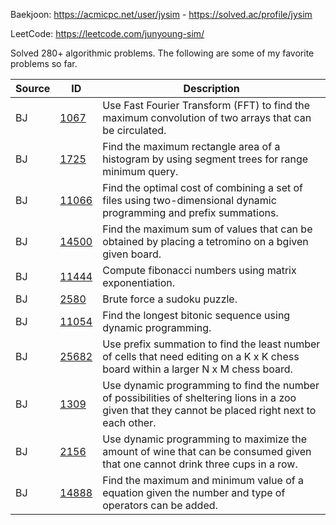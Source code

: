 Baekjoon: https://acmicpc.net/user/jysim - https://solved.ac/profile/jysim

LeetCode: https://leetcode.com/junyoung-sim/

Solved 280+ algorithmic problems. The following are some of my favorite problems so far.

| Source | ID | Description |
| --- | --- | --- |
| BJ | [1067](./baekjoon/1067.cpp) | Use Fast Fourier Transform (FFT) to find the maximum convolution of two arrays that can be circulated. |
| BJ | [1725](./baekjoon/1725.cpp) | Find the maximum rectangle area of a  histogram by using segment trees for range minimum query. |
| BJ | [11066](./baekjoon/11066.cpp) | Find the optimal cost of combining a set of files using two-dimensional dynamic programming and prefix summations. |
| BJ | [14500](./baekjoon/14500.cpp) | Find the maximum sum of values that can be obtained by placing a tetromino on a bgiven given board. |
| BJ | [11444](./baekjoon/11444.cpp) | Compute fibonacci numbers using matrix exponentiation. |
| BJ | [2580](./baekjoon/2580.cpp) | Brute force a sudoku puzzle. |
| BJ | [11054](./baekjoon/11054.cpp) | Find the longest bitonic sequence using dynamic programming. |
| BJ | [25682](./baekjoon/25682.cpp) | Use prefix summation to find the least number of cells that need editing on a K x K chess board within a larger N x M chess board. |
| BJ | [1309](./baekjoon/1309.cpp) | Use dynamic programming to find the number of possibilities of sheltering lions in a zoo given that they cannot be placed right next to each other. |
| BJ | [2156](./baekjoon/2156.cpp) | Use dynamic programming to maximize the amount of wine that can be consumed given that one cannot drink three cups in a row. |
| BJ | [14888](./baekjoon/14888.cpp) | Find the maximum and minimum value of a equation given the number and type of operators can be added. |
